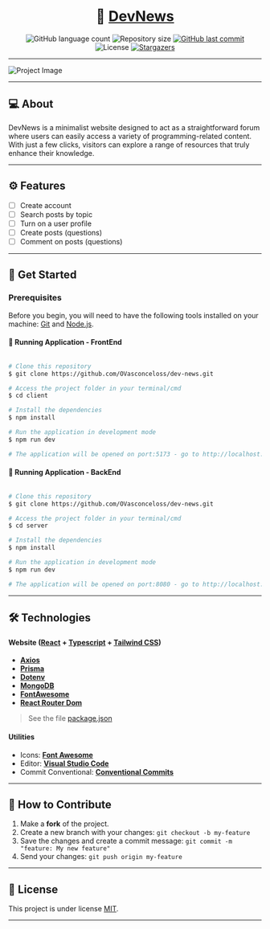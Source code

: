 <h1 align="center">
     📰 <a href="" alt="React URL"> DevNews</a>
</h1>

<p align="center">
  <img alt="GitHub language count" src="https://img.shields.io/github/languages/count/ovasconceloss/dev-news?color=%2304D361">

  <img alt="Repository size" src="https://img.shields.io/github/repo-size/ovasconceloss/dev-news">
  
  <a href="https://github.com/ovasconcelos/dev-news/commits/master">
    <img alt="GitHub last commit" src="https://img.shields.io/github/last-commit/ovasconceloss/dev-news">
  </a>
    
   <img alt="License" src="https://img.shields.io/badge/license-MIT-brightgreen">
   
   <a href="https://github.com/ovasconceloss/dev-news/stargazers">
    <img alt="Stargazers" src="https://img.shields.io/github/stars/ovasconceloss/dev-news?style=social">
  </a> 
</p>

<hr>

<img src="" alt="Project Image">

<hr>

## 💻 About

DevNews is a minimalist website designed to act as a straightforward forum where users can easily access a variety of programming-related content. With just a few clicks, visitors can explore a range of resources that truly enhance their knowledge.

---

## ⚙️ Features

- [ ] Create account
- [ ] Search posts by topic
- [ ] Turn on a user profile
- [ ] Create posts (questions)
- [ ] Comment on posts (questions)

---

## 🚀 Get Started

### Prerequisites

Before you begin, you will need to have the following tools installed on your machine: [Git](https://git-scm.com) and [Node.js](https://nodejs.org/en/). 

#### 🧭 Running Application - FrontEnd

```bash

# Clone this repository
$ git clone https://github.com/OVasconceloss/dev-news.git

# Access the project folder in your terminal/cmd
$ cd client

# Install the dependencies
$ npm install

# Run the application in development mode
$ npm run dev

# The application will be opened on port:5173 - go to http://localhost:5173

```

#### 🧭 Running Application - BackEnd

```bash

# Clone this repository
$ git clone https://github.com/OVasconceloss/dev-news.git

# Access the project folder in your terminal/cmd
$ cd server

# Install the dependencies
$ npm install

# Run the application in development mode
$ npm run dev

# The application will be opened on port:8080 - go to http://localhost:8080

```

---

## 🛠 Technologies

#### **Website**  ([React](https://reactjs.org/) + [Typescript](https://www.typescriptlang.org/)  +  [Tailwind CSS](https://tailwindcss.com/docs/installation))

-   **[Axios](https://github.com/axios/axios)**
-   **[Prisma](https://www.prisma.io/)**
-   **[Dotenv](https://www.npmjs.com/package/dotenv)**
-   **[MongoDB](https://www.mongodb.com/)**
-   **[FontAwesome](https://fontawesome.com/v5/docs/web/use-with/react)**
-   **[React Router Dom](https://github.com/ReactTraining/react-router/tree/master/packages/react-router-dom)**

> See the file [package.json](./package.json)

#### [](https://github.com/tgmarinho/Ecoleta#utilit%C3%A1rios)**Utilities**

-   Icons: **[Font Awesome](https://fontawesome.com/)**
-   Editor:  **[Visual Studio Code](https://code.visualstudio.com/)**
-   Commit Conventional:  **[Conventional Commits](https://www.conventionalcommits.org/en/v1.0.0/)**


---
## 💪 How to Contribute

1. Make a **fork** of the project.
2. Create a new branch with your changes: `git checkout -b my-feature`
3. Save the changes and create a commit message: `git commit -m "feature: My new feature"`
4. Send your changes: `git push origin my-feature`

---

## 📝 License

This project is under license [MIT](./LICENSE).

---